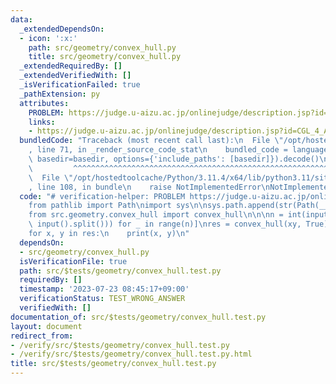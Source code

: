 ```yaml
---
data:
  _extendedDependsOn:
  - icon: ':x:'
    path: src/geometry/convex_hull.py
    title: src/geometry/convex_hull.py
  _extendedRequiredBy: []
  _extendedVerifiedWith: []
  _isVerificationFailed: true
  _pathExtension: py
  attributes:
    PROBLEM: https://judge.u-aizu.ac.jp/onlinejudge/description.jsp?id=CGL_4_A&lang=ja
    links:
    - https://judge.u-aizu.ac.jp/onlinejudge/description.jsp?id=CGL_4_A&lang=ja
  bundledCode: "Traceback (most recent call last):\n  File \"/opt/hostedtoolcache/Python/3.11.4/x64/lib/python3.11/site-packages/onlinejudge_verify/documentation/build.py\"\
    , line 71, in _render_source_code_stat\n    bundled_code = language.bundle(stat.path,\
    \ basedir=basedir, options={'include_paths': [basedir]}).decode()\n          \
    \         ^^^^^^^^^^^^^^^^^^^^^^^^^^^^^^^^^^^^^^^^^^^^^^^^^^^^^^^^^^^^^^^^^^^^^^^^^^^^^^^^^\n\
    \  File \"/opt/hostedtoolcache/Python/3.11.4/x64/lib/python3.11/site-packages/onlinejudge_verify/languages/python.py\"\
    , line 108, in bundle\n    raise NotImplementedError\nNotImplementedError\n"
  code: "# verification-helper: PROBLEM https://judge.u-aizu.ac.jp/onlinejudge/description.jsp?id=CGL_4_A&lang=ja\n\
    from pathlib import Path\nimport sys\n\nsys.path.append(str(Path(__file__).resolve().parent.parent.parent.parent))\n\
    from src.geometry.convex_hull import convex_hull\n\n\nn = int(input())\nxy = [list(map(int,\
    \ input().split())) for _ in range(n)]\nres = convex_hull(xy, True)\nprint(len(res))\n\
    for x, y in res:\n    print(x, y)\n"
  dependsOn:
  - src/geometry/convex_hull.py
  isVerificationFile: true
  path: src/$tests/geometry/convex_hull.test.py
  requiredBy: []
  timestamp: '2023-07-23 08:45:17+09:00'
  verificationStatus: TEST_WRONG_ANSWER
  verifiedWith: []
documentation_of: src/$tests/geometry/convex_hull.test.py
layout: document
redirect_from:
- /verify/src/$tests/geometry/convex_hull.test.py
- /verify/src/$tests/geometry/convex_hull.test.py.html
title: src/$tests/geometry/convex_hull.test.py
---
```

